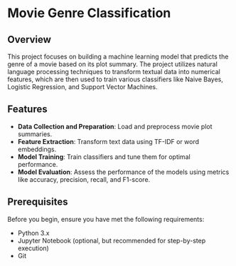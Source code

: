 # Movie Genre Classification

## Overview

This project focuses on building a machine learning model that predicts the genre of a movie based on its plot summary. The project utilizes natural language processing techniques to transform textual data into numerical features, which are then used to train various classifiers like Naive Bayes, Logistic Regression, and Support Vector Machines.

## Features

- **Data Collection and Preparation**: Load and preprocess movie plot summaries.
- **Feature Extraction**: Transform text data using TF-IDF or word embeddings.
- **Model Training**: Train classifiers and tune them for optimal performance.
- **Model Evaluation**: Assess the performance of the models using metrics like accuracy, precision, recall, and F1-score.

## Prerequisites

Before you begin, ensure you have met the following requirements:

- Python 3.x
- Jupyter Notebook (optional, but recommended for step-by-step execution)
- Git 

